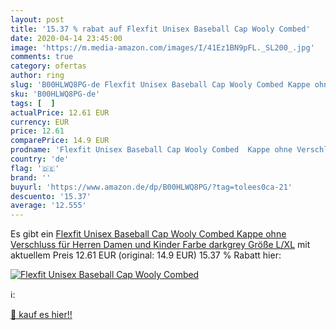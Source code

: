 ```yaml
---
layout: post
title: '15.37 % rabat auf Flexfit Unisex Baseball Cap Wooly Combed'
date: 2020-04-14 23:45:00
image: 'https://m.media-amazon.com/images/I/41Ez1BN9pFL._SL200_.jpg'
comments: true
category: ofertas
author: ring
slug: 'B00HLWQ8PG-de Flexfit Unisex Baseball Cap Wooly Combed Kappe ohne...'
sku: 'B00HLWQ8PG-de'
tags: [  ]
actualPrice: 12.61 EUR
currency: EUR
price: 12.61
comparePrice: 14.9 EUR
prodname: 'Flexfit Unisex Baseball Cap Wooly Combed  Kappe ohne Verschluss für Herren  Damen und Kinder  Farbe darkgrey  Größe L/XL'
country: 'de'
flag: '🇩🇪'
brand: ''
buyurl: 'https://www.amazon.de/dp/B00HLWQ8PG/?tag=tolees0ca-21'
descuento: '15.37'
average: '12.555'
---
```


Es gibt ein [Flexfit Unisex Baseball Cap Wooly Combed  Kappe ohne Verschluss für Herren  Damen und Kinder  Farbe darkgrey  Größe L/XL](https://www.amazon.de/dp/B00HLWQ8PG/?tag=tolees0ca-21) mit aktuellem Preis 12.61 EUR (original: 14.9 EUR) 15.37 % Rabatt hier:

[![Flexfit Unisex Baseball Cap Wooly Combed](https://m.media-amazon.com/images/I/41Ez1BN9pFL._SL200_.jpg)](https://www.amazon.de/dp/B00HLWQ8PG/?tag=tolees0ca-21)

ℹ️:


[🛒 kauf es hier!!](https://www.amazon.de/dp/B00HLWQ8PG/?tag=tolees0ca-21)
